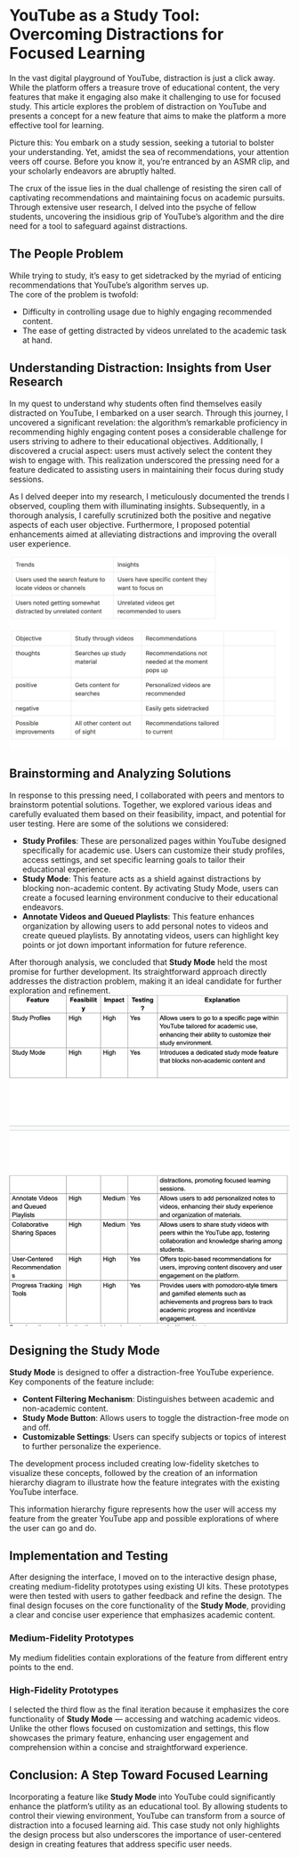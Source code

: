 # YouTube as a Study Tool: Overcoming Distractions for Focused Learning

In the vast digital playground of YouTube, distraction is just a click away. While the platform offers a treasure trove of educational content, the very features that make it engaging also make it challenging to use for focused study. This article explores the problem of distraction on YouTube and presents a concept for a new feature that aims to make the platform a more effective tool for learning.

Picture this: You embark on a study session, seeking a tutorial to bolster your understanding. Yet, amidst the sea of recommendations, your attention veers off course. Before you know it, you’re entranced by an ASMR clip, and your scholarly endeavors are abruptly halted.

The crux of the issue lies in the dual challenge of resisting the siren call of captivating recommendations and maintaining focus on academic pursuits. Through extensive user research, I delved into the psyche of fellow students, uncovering the insidious grip of YouTube’s algorithm and the dire need for a tool to safeguard against distractions.

## The People Problem

While trying to study, it’s easy to get sidetracked by the myriad of enticing recommendations that YouTube’s algorithm serves up.  
The core of the problem is twofold:
- Difficulty in controlling usage due to highly engaging recommended content.
- The ease of getting distracted by videos unrelated to the academic task at hand.

## Understanding Distraction: Insights from User Research

In my quest to understand why students often find themselves easily distracted on YouTube, I embarked on a user search. Through this journey, I uncovered a significant revelation: the algorithm’s remarkable proficiency in recommending highly engaging content poses a considerable challenge for users striving to adhere to their educational objectives. Additionally, I discovered a crucial aspect: users must actively select the content they wish to engage with. This realization underscored the pressing need for a feature dedicated to assisting users in maintaining their focus during study sessions.

As I delved deeper into my research, I meticulously documented the trends I observed, coupling them with illuminating insights. Subsequently, in a thorough analysis, I carefully scrutinized both the positive and negative aspects of each user objective. Furthermore, I proposed potential enhancements aimed at alleviating distractions and improving the overall user experience.


![insights from user research](researchinsights.png)


## Brainstorming and Analyzing Solutions

In response to this pressing need, I collaborated with peers and mentors to brainstorm potential solutions. Together, we explored various ideas and carefully evaluated them based on their feasibility, impact, and potential for user testing. Here are some of the solutions we considered:

- **Study Profiles**: These are personalized pages within YouTube designed specifically for academic use. Users can customize their study profiles, access settings, and set specific learning goals to tailor their educational experience.
- **Study Mode**: This feature acts as a shield against distractions by blocking non-academic content. By activating Study Mode, users can create a focused learning environment conducive to their educational endeavors.
- **Annotate Videos and Queued Playlists**: This feature enhances organization by allowing users to add personal notes to videos and create queued playlists. By annotating videos, users can highlight key points or jot down important information for future reference.

After thorough analysis, we concluded that **Study Mode** held the most promise for further development. Its straightforward approach directly addresses the distraction problem, making it an ideal candidate for further exploration and refinement.
![insights from user research](brainstorminganalysis.png)


## Designing the Study Mode

**Study Mode** is designed to offer a distraction-free YouTube experience. Key components of the feature include:

- **Content Filtering Mechanism**: Distinguishes between academic and non-academic content.
- **Study Mode Button**: Allows users to toggle the distraction-free mode on and off.
- **Customizable Settings**: Users can specify subjects or topics of interest to further personalize the experience.

The development process included creating low-fidelity sketches to visualize these concepts, followed by the creation of an information hierarchy diagram to illustrate how the feature integrates with the existing YouTube interface.

This information hierarchy figure represents how the user will access my feature from the greater YouTube app and possible explorations of where the user can go and do.

## Implementation and Testing

After designing the interface, I moved on to the interactive design phase, creating medium-fidelity prototypes using existing UI kits. These prototypes were then tested with users to gather feedback and refine the design. The final design focuses on the core functionality of the **Study Mode**, providing a clear and concise user experience that emphasizes academic content.

### Medium-Fidelity Prototypes

My medium fidelities contain explorations of the feature from different entry points to the end.

### High-Fidelity Prototypes

I selected the third flow as the final iteration because it emphasizes the core functionality of **Study Mode** — accessing and watching academic videos. Unlike the other flows focused on customization and settings, this flow showcases the primary feature, enhancing user engagement and comprehension within a concise and straightforward experience.

## Conclusion: A Step Toward Focused Learning

Incorporating a feature like **Study Mode** into YouTube could significantly enhance the platform’s utility as an educational tool. By allowing students to control their viewing environment, YouTube can transform from a source of distraction into a focused learning aid. This case study not only highlights the design process but also underscores the importance of user-centered design in creating features that address specific user needs.
